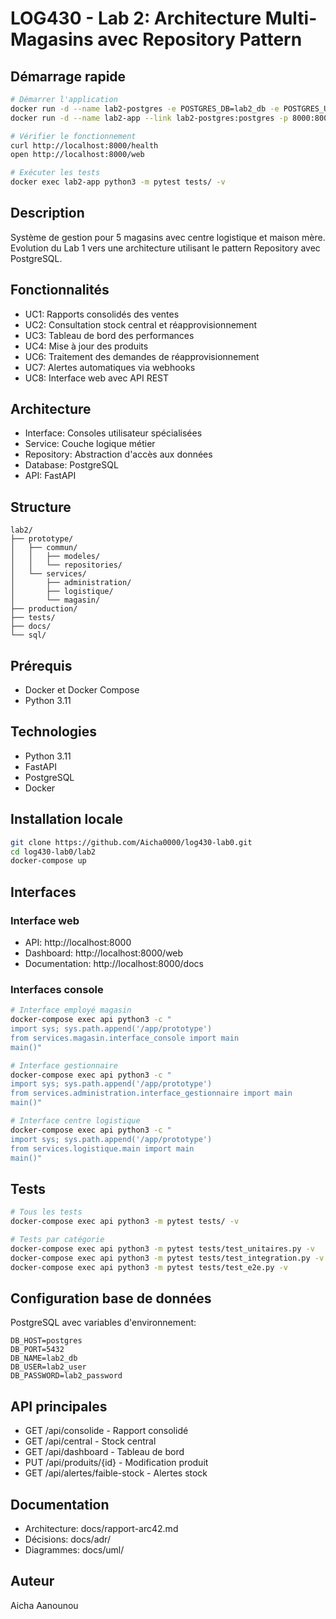 # LOG430 - Lab 2: Architecture Multi-Magasins avec Repository Pattern

## Démarrage rapide

```bash
# Démarrer l'application
docker run -d --name lab2-postgres -e POSTGRES_DB=lab2_db -e POSTGRES_USER=lab2_user -e POSTGRES_PASSWORD=lab2_password -p 5432:5432 postgres:15
docker run -d --name lab2-app --link lab2-postgres:postgres -p 8000:8000 -e DATABASE_URL="postgresql://lab2_user:lab2_password@postgres:5432/lab2_db" aicha0000/log430-lab2:latest

# Vérifier le fonctionnement
curl http://localhost:8000/health
open http://localhost:8000/web

# Exécuter les tests
docker exec lab2-app python3 -m pytest tests/ -v
```

## Description

Système de gestion pour 5 magasins avec centre logistique et maison mère. Evolution du Lab 1 vers une architecture utilisant le pattern Repository avec PostgreSQL.

## Fonctionnalités

- UC1: Rapports consolidés des ventes
- UC2: Consultation stock central et réapprovisionnement
- UC3: Tableau de bord des performances
- UC4: Mise à jour des produits
- UC6: Traitement des demandes de réapprovisionnement
- UC7: Alertes automatiques via webhooks
- UC8: Interface web avec API REST

## Architecture

- Interface: Consoles utilisateur spécialisées
- Service: Couche logique métier
- Repository: Abstraction d'accès aux données
- Database: PostgreSQL
- API: FastAPI

## Structure

```
lab2/
├── prototype/
│   ├── commun/
│   │   ├── modeles/
│   │   └── repositories/
│   └── services/
│       ├── administration/
│       ├── logistique/
│       └── magasin/
├── production/
├── tests/
├── docs/
└── sql/
```

## Prérequis

- Docker et Docker Compose
- Python 3.11

## Technologies

- Python 3.11
- FastAPI
- PostgreSQL
- Docker

## Installation locale

```bash
git clone https://github.com/Aicha0000/log430-lab0.git
cd log430-lab0/lab2
docker-compose up
```

## Interfaces

### Interface web
- API: http://localhost:8000
- Dashboard: http://localhost:8000/web
- Documentation: http://localhost:8000/docs

### Interfaces console

```bash
# Interface employé magasin
docker-compose exec api python3 -c "
import sys; sys.path.append('/app/prototype')
from services.magasin.interface_console import main
main()"

# Interface gestionnaire 
docker-compose exec api python3 -c "
import sys; sys.path.append('/app/prototype')
from services.administration.interface_gestionnaire import main
main()"

# Interface centre logistique
docker-compose exec api python3 -c "
import sys; sys.path.append('/app/prototype')
from services.logistique.main import main
main()"
```

## Tests

```bash
# Tous les tests
docker-compose exec api python3 -m pytest tests/ -v

# Tests par catégorie
docker-compose exec api python3 -m pytest tests/test_unitaires.py -v
docker-compose exec api python3 -m pytest tests/test_integration.py -v  
docker-compose exec api python3 -m pytest tests/test_e2e.py -v
```

## Configuration base de données

PostgreSQL avec variables d'environnement:
```
DB_HOST=postgres
DB_PORT=5432
DB_NAME=lab2_db
DB_USER=lab2_user
DB_PASSWORD=lab2_password
```

## API principales

- GET /api/consolide - Rapport consolidé
- GET /api/central - Stock central
- GET /api/dashboard - Tableau de bord
- PUT /api/produits/{id} - Modification produit
- GET /api/alertes/faible-stock - Alertes stock

## Documentation

- Architecture: docs/rapport-arc42.md
- Décisions: docs/adr/
- Diagrammes: docs/uml/

## Auteur

Aicha Aanounou
